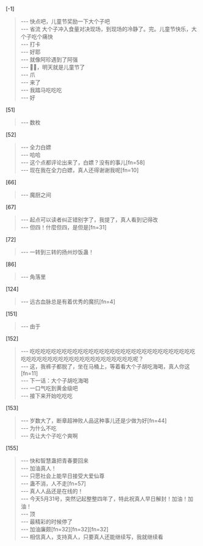 
[-1] 
>--- 快点吧，儿童节奖励一下大个子吧<br>
>--- 省流 大个子冲入食量对决现场，到现场的冷静了。完。儿童节快乐，大个子吃个痛快<br>
>--- 打卡<br>
>--- 好耶<br>
>--- 就像阿珍遇到了阿强<br>
>--- 😮‍💨，明天就是儿童节了<br>
>--- 爪<br>
>--- 来了<br>
>--- 我踏马吃吃吃<br>
>--- 好<br>

[51] 
>--- 数枚<br>

[52] 
>--- 全力白嫖<br>
>--- 哈哈<br>
>--- 这个点都评论出来了，白嫖？没有的事儿[fn=58]<br>
>--- 现在我在全力白嫖，真人还得谢谢我呢[fn=10]<br>

[66] 
>--- 魔厨之间<br>

[67] 
>--- 起点可以读者纠正错别字了，我提了，真人看到记得改<br>
>--- 但四！什麼但四，是但是[fn=31]<br>

[72] 
>--- 一转到三转的扬州炒饭蛊！<br>

[86] 
>--- 角落里<br>

[124] 
>--- 远古血脉总是有着优秀的魔抗[fn=4]<br>

[151] 
>--- 由于<br>

[152] 
>--- 吃吃吃吃吃吃吃吃吃吃吃吃吃吃吃吃吃吃吃吃吃吃吃吃吃吃吃吃吃吃吃吃吃吃吃吃吃吃吃吃吃吃吃吃吃吃吃吃吃吃吃吃呢？<br>
>--- 这，我裤子都脱了，坐在马桶上，等着看大个子胡吃海喝，真人你这[fn=11]<br>
>--- 下一话：大个子胡吃海喝<br>
>--- 一口气吃到黄金级吧<br>
>--- 接下来开始吃吃吃<br>

[153] 
>--- 岁数大了，断章超神败人品这种事儿还是少做为好[fn=44]<br>
>--- 为什么不吃<br>
>--- 先让大个子吃个爽啊<br>

[155] 
>--- 快和智慧蛊把青春要回来<br>
>--- 加油真人！<br>
>--- 只愿社会上能早日接受大爱仙尊<br>
>--- 蛊不消，人不走[fn=57]<br>
>--- 真人人品还是在线的！<br>
>--- 今天5月31号，突然记起整整四年了，特此祝真人早日解封！加油！加油！<br>
>--- 顶<br>
>--- 最精彩的时候停了<br>
>--- 加油廉颇[fn=32][fn=32][fn=32]<br>
>--- 相信真人，支持真人，只要真人还能继续写，我就继续看<br>
